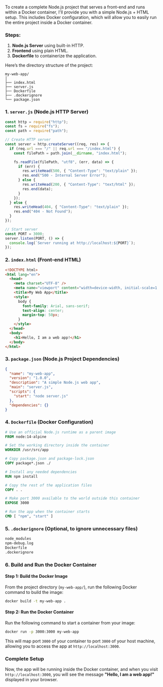 To create a complete Node.js project that serves a front-end and runs within a Docker container, I'll provide you with a simple Node.js + HTML setup. This includes Docker configuration, which will allow you to easily run the entire project inside a Docker container.

### Steps:

1. **Node.js Server** using built-in HTTP.
2. **Frontend** using plain HTML.
3. **Dockerfile** to containerize the application.

Here’s the directory structure of the project:

```
my-web-app/
│
├── index.html
├── server.js
├── Dockerfile
├── .dockerignore
└── package.json
```

### 1. `server.js` (Node.js HTTP Server)

```javascript
const http = require("http");
const fs = require("fs");
const path = require("path");

// Create HTTP server
const server = http.createServer((req, res) => {
  if (req.url === "/" || req.url === "/index.html") {
    const filePath = path.join(__dirname, "index.html");

    fs.readFile(filePath, "utf8", (err, data) => {
      if (err) {
        res.writeHead(500, { "Content-Type": "text/plain" });
        res.end("500 - Internal Server Error");
      } else {
        res.writeHead(200, { "Content-Type": "text/html" });
        res.end(data);
      }
    });
  } else {
    res.writeHead(404, { "Content-Type": "text/plain" });
    res.end("404 - Not Found");
  }
});

// Start server
const PORT = 3000;
server.listen(PORT, () => {
  console.log(`Server running at http://localhost:${PORT}`);
});
```

### 2. `index.html` (Front-end HTML)

```html
<!DOCTYPE html>
<html lang="en">
  <head>
    <meta charset="UTF-8" />
    <meta name="viewport" content="width=device-width, initial-scale=1.0" />
    <title>My Web App</title>
    <style>
      body {
        font-family: Arial, sans-serif;
        text-align: center;
        margin-top: 50px;
      }
    </style>
  </head>
  <body>
    <h1>Hello, I am a web app!</h1>
  </body>
</html>
```

### 3. `package.json` (Node.js Project Dependencies)

```json
{
  "name": "my-web-app",
  "version": "1.0.0",
  "description": "A simple Node.js web app",
  "main": "server.js",
  "scripts": {
    "start": "node server.js"
  },
  "dependencies": {}
}
```

### 4. `Dockerfile` (Docker Configuration)

```Dockerfile
# Use an official Node.js runtime as a parent image
FROM node:14-alpine

# Set the working directory inside the container
WORKDIR /usr/src/app

# Copy package.json and package-lock.json
COPY package*.json ./

# Install any needed dependencies
RUN npm install

# Copy the rest of the application files
COPY . .

# Make port 3000 available to the world outside this container
EXPOSE 3000

# Run the app when the container starts
CMD [ "npm", "start" ]
```

### 5. `.dockerignore` (Optional, to ignore unnecessary files)

```txt
node_modules
npm-debug.log
Dockerfile
.dockerignore
```

### 6. Build and Run the Docker Container

#### Step 1: Build the Docker Image

From the project directory (`my-web-app/`), run the following Docker command to build the image:

```bash
docker build -t my-web-app .
```

#### Step 2: Run the Docker Container

Run the following command to start a container from your image:

```bash
docker run -p 3000:3000 my-web-app
```

This will map port `3000` of your container to port `3000` of your host machine, allowing you to access the app at `http://localhost:3000`.

### Complete Setup

Now, the app will be running inside the Docker container, and when you visit `http://localhost:3000`, you will see the message **"Hello, I am a web app!"** displayed in your browser.
